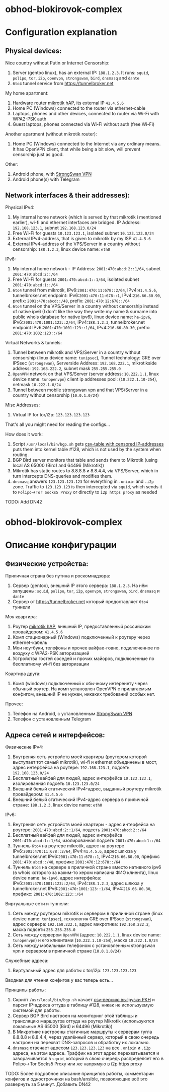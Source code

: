 # obhod-blokirovok-complex

Configuration explanation
======================

Physical devices:
----------------------

Nice country without Putin or Internet Censorship:

1. Server (gentoo linux), has an external IP: `188.1.2.3`. It runs: `squid`, `polipo`, `tor`, `i2p`, `openvpn`, `strongswan`, `bird`, `dnsmasq` and `dante`
2. `6to4` tunnel service from https://tunnelbroker.net

My home apartment:

1. Hardware router [mikrotik hAP](https://mikrotik.com/product/RB951Ui-2nD), its external IP `41.4.5.6`
2. Home PC (Windows) connected to the router via ethernet-cable
3. Laptops, phones and other devices, connected to router via Wi-Fi with WPA2-PSK auth
4. Guest laptops, phones connected via Wi-Fi without auth (free Wi-Fi)

Another apartment (without mikrotik router):

1.  Home PC (Windows) connected to the Internet via any ordinary means. It has OpenVPN client, that while being a bit slow, will prevent censorship just as good.

Other:

1. Android phone, with [StrongSwan VPN](https://play.google.com/store/apps/details?id=org.strongswan.android)
2. Android phone(s) with Telegram

Network interfaces & their addresses):
---------------------------

Physical IPv4:

1. My internal home network (which is served by that mikrotik i mentioned earlier), wi-fi and ethernet interfaces are bridged. IP Address: `192.168.123.1`, subnet `192.168.123.0/24`
2. Free Wi-Fi for guests `10.123.123.1`, isolated subnet `10.123.123.0/24`
3. External IPv4-address, that is given to mikrotik by my ISP `41.4.5.6`
4. External IPv4-address of the VPS/Server in a country without censorship: `188.1.2.3`, linux device name: `eth0`

IPv6:

1. My internal home network - IP Address: `2001:470:abcd:2::1/64`, subnet `2001:470:abcd:2::/64`
2. Free Wi-Fi for guests `2001:470:abcd:1::1/64`, isolated subnet `2001:470:abcd:1::/64`
3. `6to4` tunnel from mikrotik, IPv6:`2001:470:11:678::2/64`, IPv4:`41.4.5.6`, tunnelbroker.net endpoint: IPv6:`2001:470:11:678::1`, IPv4:`216.66.80.90`, prefix: `2001:470:abcd::/48`, prefix: `2001:470:12:678::/64`
4. `6to4` tunnel on the VPS/Server in a country without censorship instead of native ipv6 (I don't like the way they write my name & surname into public whois database for native ipv6), linux device name: `he-ipv6`, IPv6:`2001:470:1001:123::2/64`, IPv4:`188.1.2.3`,  tunnelbroker.net endpoint IPv6:`2001:470:1001:123::1/64`, IPv4:`216.66.80.30`, prefix: `2001:470:1002:123::/64`

Virtual Networks & tunnels:

1. Tunnel between mikrotik and VPS/Server in a country without censorship (linux device name: `tunipsec`), Tunnel technology: GRE over IPSsec (`strongswan`), Serverside Address: `192.168.222.1`, mikrotikside address: `192.168.222.2`, subnet mask `255.255.255.0`
2. `OpenVPN` network on that VPS/Server (server address: `10.222.1.1`, linux device name: `tunopenvpn`) client ip addresses pool: (`10.222.1.10-254`), netmask `10.222.1.0/24`
3. Tunnel between mobile strongswan vpn and that VPS/Server in a country without censorship (`10.0.1.0/24`)

Misc Addresses:

1. Virtual IP for tor/i2p: `123.123.123.123`


That's all you might need for reading the configs...

How does it work:
1. Script `/usr/local/bin/bgp.sh` gets [csv-table with censored IP-addresses](https://raw.githubusercontent.com/zapret-info/z-i/master/dump.csv) puts them into kernel table #128, which is not used by the system when routing.
2. BGP Bird server monitors that table and sends them to Mikrotik (using local AS 65000 (Bird) and 64496 (Mikrotik))
3. Mikrotik has static routes to 8.8.8.8 и 8.8.4.4, via VPS/Server, which in turn intercepts DNS-queries and modifies them.
4. `dnsmasq` answers `123.123.123.123` for everything in `.onioin` and `.i2p` zone. Traffic to `123.123.123` is then intercepted via `squid`, which sends it to `Polipo`->`Tor Socks5 Proxy` or directly to `i2p https proxy` as needed

TODO: Add DN42


# obhod-blokirovok-complex

Описание конфигурации
======================

Физические устройства:
----------------------

Приличная страна без путина и роскомнадзора:

1. Сервер (gentoo), внешний IP этого сервера: `188.1.2.3`. На нём запущены: `squid`, `polipo`, `tor`, `i2p`, `openvpn`, `strongswan`, `bird`, `dnsmasq` и `dante`
2. Сервер от https://tunnelbroker.net который предоставляет `6to4` туннели

Моя квартира:

1. Роутер [mikrotik hAP](https://mikrotik.com/product/RB951Ui-2nD), внешний IP, предоставленный российским провайдером: `41.4.5.6`
2. Комп стационарный (Windows) подключенный к роутеру через ethernet-кабель
3. Мои ноутбуки, телефоны и прочее вайфае-говно, подключенное по воздуху с WPA2-PSK авторизацией
4. Устройства гостей соседей и прочих майоров, подключенные по бесплатному wi-fi без авторизации

Квартира друга:

1. Комп (windows) подключенный к обычному интеренету через обычный роутер. На комп установлен OpenVPN с прилагаемым конфигом, внешний IP не нужен, никаких требований особых нет.

Прочее:

1. Телефон на Android, с установленным [StrongSwan VPN](https://play.google.com/store/apps/details?id=org.strongswan.android)
2. Телефон с установленным Telegram

Адреса сетей и интерфейсов:
---------------------------

Физические IPv4:

1. Внутреняя сеть устройств моей квартиры (роутером которой выступает тот самый mikrotik), wi-fi и ethernet объединены в мост, адрес интерфейса на роутере: `192.168.123.1`, подсеть `192.168.123.0/24`
2. Бесплатный вайфай для людей, адрес интерфейса `10.123.123.1`, изолированная подсеть `10.123.123.0/24`
3. Внешний белый статический IPv4-адрес, выданный роутеру mikrotik провайдером: `41.4.5.6`
4. Внешний белый статический IPv4-адрес сервера в приличной стране: `188.1.2.3`, linux device name: `eth0`

IPv6:

1. Внутреняя сеть устройств моей квартиры - адрес интерфейса на роутере: `2001:470:abcd:2::1/64`, подсеть `2001:470:abcd:2::/64`
2. Бесплатный вайфай для людей, адрес интерфейса `2001:470:abcd:1::1/64`, изолированная подсеть `2001:470:abcd:1::/64`
3. Туннель `6to4` на роутере mikrotik, адрес на роутере IPv6:`2001:470:11:678::2/64`, IPv4:`41.4.5.6`, адрес шлюза у tunnelbroker.net IPv6:`2001:470:11:678::1`, IPv4:`216.66.80.90`, префикс `2001:470:abcd::/48`, префикс `2001:470:12:678::/64`
4. Туннель `6to4` на сервере в приличной стране вместо нативного ipv6 (в whois которого за каким-то хером написана ФИО клиента), linux device name: `he-ipv6`, адрес интерфейса: IPv6:`2001:470:1001:123::2/64`, IPv4:`188.1.2.3`, адрес шлюза у tunnelbroker.net IPv6:`2001:470:1001:123::1/64`, IPv4:`216.66.80.30`, префикс: `2001:470:1002:123::/64`

Виртуальные сети и туннели:

1. Сеть между роутером mikrotik и сервером в приличной стране (linux device name: `tunipsec`), технология GRE over IPSsec (`strongswan`), адрес сервера: `192.168.222.1`, адрес микротика: `192.168.222.2`, маска подсети `255.255.255.0`
2. Сеть между сервером `OpenVPN` (адрес: `10.222.1.1`, linux device name: `tunopenvpn`) и его клиентами (`10.222.1.10-254`), маска `10.222.1.0/24`
3. Сеть между мобильным телефоном c установленным strongswan vpn и сервером в приличной стране (`10.0.1.0/24`)

Служебные адреса:

1. Виртуальный адрес для работы с tor/i2p: `123.123.123.123`


Вводная для чтения конфигов у вас теперь есть...

Принципы работы:
1. Скрипт `/usr/local/bin/bgp.sh` качает [csv-версию выгрузки РКН](https://raw.githubusercontent.com/zapret-info/z-i/master/dump.csv) и парсит IP-адреса оттуда в таблицу #128, никак не используемую системой для работы.
2. Сервер BGP Bird настроен на мониторинг этой таблицы и трансляцию маршрутов оттуда на роутер Mikrotik (используются локальные AS 65000 (Bird) и 64496 (Mikrotik))
3. В Микротике настроены статичные маршруты к серверам гугла 8.8.8.8 и 8.8.4.4, через удалённый сервер, который в свою очередь настроен на перехват DNS-запросов и обработку их локально.
4. `dnsmasq` отвечает адресом `123.123.123.123` на все `.onioin` и `.i2p` адреса, на этом адресе. Траффик на этот адрес перехватывается и заворачивается в `squid`, который в свою очередь распределяет его в Polipo->Tor Socks5 Proxy или же напрямую в i2p https proxy

TODO: Более подробное описание принципов работы, комментарии конфигов и однострочники на bash/ansible, позволяющие всё это развернуть за 5 минут. Добавить DN42

